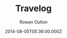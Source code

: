 ---
title: Travelog
github: 'https://github.com/rowanoulton/travelog-theme'
demo: 'http://travelog.io/'
author: Rowan Oulton
ssg:
  - Jekyll
cms:
  - No Cms
date: 2014-08-05T05:36:00.000Z
github_branch: master
description: Travelog is a theme for Jekyll that is both elegant and downright simple.
stale: true
---